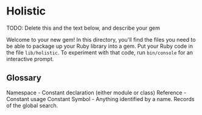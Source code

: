 # Holistic

TODO: Delete this and the text below, and describe your gem

Welcome to your new gem! In this directory, you'll find the files you need to be able to package up your Ruby library into a gem. Put your Ruby code in the file `lib/holistic`. To experiment with that code, run `bin/console` for an interactive prompt.

## Glossary

Namespace - Constant declaration (either module or class)
Reference - Constant usage
Constant
Symbol - Anything identified by a name. Records of the global search.
